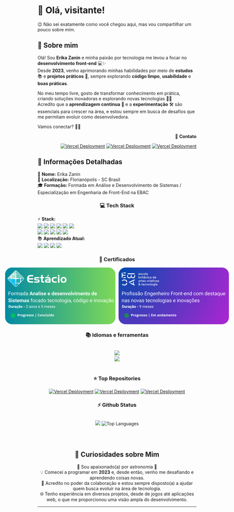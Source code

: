 # 👋 Olá, visitante!

😉 Não sei exatamente como você chegou aqui, mas vou compartilhar um pouco sobre mim. 

## 🚀 Sobre mim  

Olá! Sou **Erika Zanin** e minha paixão por tecnologia me levou a focar no **desenvolvimento front-end** 💻✨  
Desde **2023**, venho aprimorando minhas habilidades por meio de **estudos** 📚 e **projetos práticos** 🎨, sempre explorando **código limpo**, **usabilidade** e **boas práticas**.  

No meu tempo livre, gosto de transformar conhecimento em prática, criando soluções inovadoras e explorando novas tecnologias 🚀💡  
Acredito que a **aprendizagem contínua** 🔄 e a **experimentação** 🛠️ são essenciais para crescer na área, e estou sempre em busca de desafios que me permitam evoluir como desenvolvedora.  

Vamos conectar? 🤝💬

<div align="right">
  <div>
    🌟 <strong>Contato</strong>  
  </div>

<span>[![Vercel Deployment](https://img.shields.io/badge/-Gmail-%23333?style=for-the-badge&logo=gmail&logoColor=white)](mailto:erikaczbu@gmail.com)  </span>
<span>[![Vercel Deployment](https://img.shields.io/badge/-LinkedIn-%230077B5?style=for-the-badge&logo=linkedin&logoColor=white)](https://www.linkedin.com/in/erikaczanin) </span> 
<span>[![Vercel Deployment](https://img.shields.io/badge/WhatsApp-25D366?style=for-the-badge&logo=whatsapp&logoColor=white)](https://api.whatsapp.com/send?phone=55489999202985) </span>

</div>

## 📝 Informações Detalhadas
<div>
    <div>👤 <strong>Nome:</strong> Erika Zanin</div>
    <div>📍 <strong>Localização:</strong> Florianópolis - SC Brasil</div>
    <div>🎓 <strong>Formação:</strong> Formada em Análise e Desenvolvimento de Sistemas / Especialização em Engenharia de Front-End na EBAC</div>
   <h3 align="center">💻 Tech Stack</h3>
    <div>⚡ <strong>Stack:</strong>
      <br>
      <img src="https://img.shields.io/badge/React-20232A?style=for-the-badge&logo=react&logoColor=61DAFB">
      <img src="https://img.shields.io/badge/HTML5-E34F26?style=for-the-badge&logo=html5&logoColor=white">
      <img src="https://img.shields.io/badge/CSS-239120?&style=for-the-badge&logo=css3&logoColor=white">
      <img src="https://img.shields.io/badge/JavaScript-F7DF1E?style=for-the-badge&logo=javascript&logoColor=black">
      <img src="https://img.shields.io/badge/GIT-E44C30?style=for-the-badge&logo=git&logoColor=white">
      <img src="https://img.shields.io/badge/GitHub-E44C30?style=for-the-badge&logo=github&logoColor=white">
      <br>
      <img src="https://img.shields.io/badge/Bootstrap-563D7C?style=for-the-badge&logo=bootstrap&logoColor=white">
      <img src="https://img.shields.io/badge/MySQL-00000F?style=for-the-badge&logo=mysql&logoColor=white">
      <img src="https://img.shields.io/badge/Python-3776AB?style=for-the-badge&logo=python&logoColor=white">
      <img src="https://img.shields.io/badge/Node.js-43853D?style=for-the-badge&logo=node.js&logoColor=white">
      <img src="https://img.shields.io/badge/Figma-F24E1E?style=for-the-badge&logo=figma&logoColor=white">
    </div>
    <div>📚 <strong>Aprendizado Atual:</strong> <br>
      <img src="https://img.shields.io/badge/Python-3776AB?style=for-the-badge&logo=python&logoColor=white">
      <img src="https://img.shields.io/badge/Node.js-43853D?style=for-the-badge&logo=node.js&logoColor=white">
      <img src="https://img.shields.io/badge/Ruby-CC342D?style=for-the-badge&logo=ruby&logoColor=white">
      <img src="https://img.shields.io/badge/Bootstrap-563D7C?style=for-the-badge&logo=bootstrap&logoColor=white">
    </div>
</div>

<h3 align="center">🔆 Certificados</h3>
<div align="center" style="display: flex; gap: 10px; justify-content: center;">
    <img src="https://github.com/ErikaCZanin/ErikaCZanin/blob/main/certestacio.png" alt="UOM Logo" width="350" height="180">
    <img src="https://github.com/ErikaCZanin/ErikaCZanin/blob/main/ebac.png" alt="HGS Logo" idth="350" height="180">
</div>
<!-- lang-->
<h3 align="center">📚 Idiomas e ferramentas </h3>
<br/>
<div align="center">
  <img src="https://skillicons.dev/icons?i=nodejs,mongodb,bootstrap,htmx,python,javascript,mysql,vscode" /><br>
  <img src="https://skillicons.dev/icons?i=html,css,github,git,postman,figma,react" /><br>
</div>
<br/>

<div align="center">
  <h3>⭐️ Top Repositories</h3>


<span>[![Vercel Deployment](https://github-readme-stats.vercel.app/api/pin/?username=ErikaCZanin&repo=viagens_cards&theme=light&title_color=000000&icon_color=000000&text_color=000000&bg_color=ffffff)](https://github.com/ErikaCZanin/viagens_cards)  </span>
<span>[![Vercel Deployment](https://github-readme-stats.vercel.app/api/pin/?username=ErikaCZanin&repo=siteCafe&theme=light&title_color=000000&icon_color=000000&text_color=000000&bg_color=ffffff)](https://github.com/ErikaCZanin/siteCafe)  </span>
<span>[![Vercel Deployment](https://github-readme-stats.vercel.app/api/pin/?username=ErikaCZanin&repo=jogosImersaoAlura_042025&theme=light&title_color=000000&icon_color=000000&text_color=000000&bg_color=ffffff)](https://github.com/ErikaCZanin/jogosImersaoAlura_042025)  </span>

<!-- git stat-->
<h3 align="center">⚡ Github Status</h3>
<br>
<div align="center">
<img width="380" src="https://github-readme-stats.vercel.app/api?username=ErikaCZanin&count_private=true&show_icons=true&theme=default&rank_icon=github&border_radius=10&show=prs_merged,prs_merged_percentage&hide=stars,issues"/>
<img width="340" src="https://github-readme-stats.vercel.app/api/top-langs/?username=ErikaCZanin&theme=default&hide_border=false&include_all_commits=false&count_private=false&layout=compact" alt="Top Languages">
</div>

<br/><br/>

## 💫 Curiosidades sobre Mim

<div>
    <div>🎉 Sou apaixonado(a) por astronomia 🎉</div>
    <div>💡 Comecei a programar em <strong>2023</strong> e, desde então, venho me desafiando e aprendendo coisas novas.</div>
    <div>🤗 Acredito no poder da colaboração e estou sempre disposto(a) a ajudar quem busca evoluir na área de tecnologia.</div>
    <div>🌐 Tenho experiência em diversos projetos, desde de jogos até aplicações web, o que me proporcionou uma visão ampla do desenvolvimento.</div>
</div>

---
